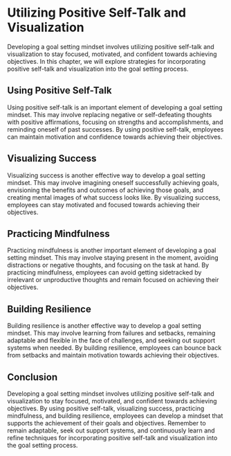 Utilizing Positive Self-Talk and Visualization
============================================================================================

Developing a goal setting mindset involves utilizing positive self-talk and visualization to stay focused, motivated, and confident towards achieving objectives. In this chapter, we will explore strategies for incorporating positive self-talk and visualization into the goal setting process.

Using Positive Self-Talk
------------------------

Using positive self-talk is an important element of developing a goal setting mindset. This may involve replacing negative or self-defeating thoughts with positive affirmations, focusing on strengths and accomplishments, and reminding oneself of past successes. By using positive self-talk, employees can maintain motivation and confidence towards achieving their objectives.

Visualizing Success
-------------------

Visualizing success is another effective way to develop a goal setting mindset. This may involve imagining oneself successfully achieving goals, envisioning the benefits and outcomes of achieving those goals, and creating mental images of what success looks like. By visualizing success, employees can stay motivated and focused towards achieving their objectives.

Practicing Mindfulness
----------------------

Practicing mindfulness is another important element of developing a goal setting mindset. This may involve staying present in the moment, avoiding distractions or negative thoughts, and focusing on the task at hand. By practicing mindfulness, employees can avoid getting sidetracked by irrelevant or unproductive thoughts and remain focused on achieving their objectives.

Building Resilience
-------------------

Building resilience is another effective way to develop a goal setting mindset. This may involve learning from failures and setbacks, remaining adaptable and flexible in the face of challenges, and seeking out support systems when needed. By building resilience, employees can bounce back from setbacks and maintain motivation towards achieving their objectives.

Conclusion
----------

Developing a goal setting mindset involves utilizing positive self-talk and visualization to stay focused, motivated, and confident towards achieving objectives. By using positive self-talk, visualizing success, practicing mindfulness, and building resilience, employees can develop a mindset that supports the achievement of their goals and objectives. Remember to remain adaptable, seek out support systems, and continuously learn and refine techniques for incorporating positive self-talk and visualization into the goal setting process.
